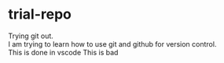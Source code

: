 # trial-repo
Trying git out.
<br>
I am trying to learn how to use git and github for version control.
<br>
This is done in vscode
This is bad